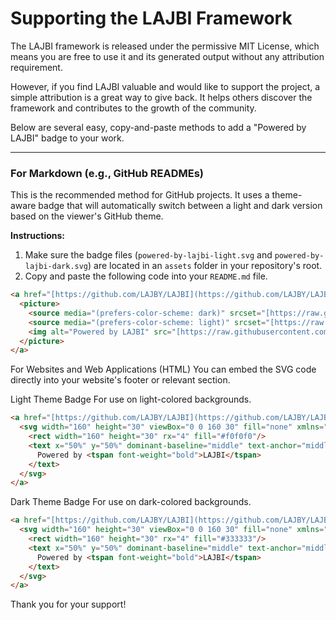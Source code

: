 # Supporting the LAJBI Framework

The LAJBI framework is released under the permissive MIT License, which means you are free to use it and its generated output without any attribution requirement.

However, if you find LAJBI valuable and would like to support the project, a simple attribution is a great way to give back. It helps others discover the framework and contributes to the growth of the community.

Below are several easy, copy-and-paste methods to add a "Powered by LAJBI" badge to your work.

---

### For Markdown (e.g., GitHub READMEs)

This is the recommended method for GitHub projects. It uses a theme-aware badge that will automatically switch between a light and dark version based on the viewer's GitHub theme.

**Instructions:**
1. Make sure the badge files (`powered-by-lajbi-light.svg` and `powered-by-lajbi-dark.svg`) are located in an `assets` folder in your repository's root.
2. Copy and paste the following code into your `README.md` file.

```markdown
<a href="[https://github.com/LAJBY/LAJBI](https://github.com/LAJBY/LAJBI)" target="_blank" rel="noopener noreferrer">
  <picture>
    <source media="(prefers-color-scheme: dark)" srcset="[https://raw.githubusercontent.com/LAJBY/LAJBI/main/assets/powered-by-lajbi-dark.svg](https://raw.githubusercontent.com/LAJBY/LAJBI/main/assets/powered-by-lajbi-dark.svg)">
    <source media="(prefers-color-scheme: light)" srcset="[https://raw.githubusercontent.com/LAJBY/LAJBI/main/assets/powered-by-lajbi-light.svg](https://raw.githubusercontent.com/LAJBY/LAJBI/main/assets/powered-by-lajbi-light.svg)">
    <img alt="Powered by LAJBI" src="[https://raw.githubusercontent.com/LAJBY/LAJBI/main/assets/powered-by-lajbi-light.svg](https://raw.githubusercontent.com/LAJBY/LAJBI/main/assets/powered-by-lajbi-light.svg)">
  </picture>
</a>
```
For Websites and Web Applications (HTML)
You can embed the SVG code directly into your website's footer or relevant section.

Light Theme Badge
For use on light-colored backgrounds.
```markdown
<a href="[https://github.com/LAJBY/LAJBI](https://github.com/LAJBY/LAJBI)" target="_blank" rel="noopener noreferrer" title="Powered by LAJBI">
  <svg width="160" height="30" viewBox="0 0 160 30" fill="none" xmlns="[http://www.w3.org/2000/svg](http://www.w3.org/2000/svg)">
    <rect width="160" height="30" rx="4" fill="#f0f0f0"/>
    <text x="50%" y="50%" dominant-baseline="middle" text-anchor="middle" font-family="Arial, sans-serif" font-size="12" fill="#333">
      Powered by <tspan font-weight="bold">LAJBI</tspan>
    </text>
  </svg>
</a>
```

Dark Theme Badge
For use on dark-colored backgrounds.

```markdown
<a href="[https://github.com/LAJBY/LAJBI](https://github.com/LAJBY/LAJBI)" target="_blank" rel="noopener noreferrer" title="Powered by LAJBI">
  <svg width="160" height="30" viewBox="0 0 160 30" fill="none" xmlns="[http://www.w3.org/2000/svg](http://www.w3.org/2000/svg)">
    <rect width="160" height="30" rx="4" fill="#333333"/>
    <text x="50%" y="50%" dominant-baseline="middle" text-anchor="middle" font-family="Arial, sans-serif" font-size="12" fill="#f0f0f0">
      Powered by <tspan font-weight="bold">LAJBI</tspan>
    </text>
  </svg>
</a>
```
Thank you for your support!
